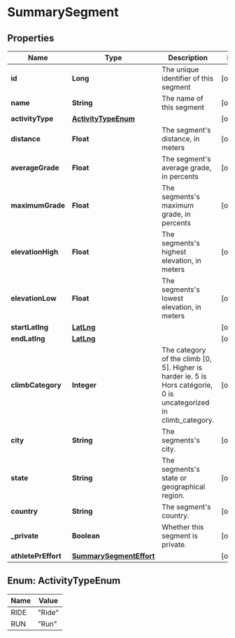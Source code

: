 
# SummarySegment

## Properties
Name | Type | Description | Notes
------------ | ------------- | ------------- | -------------
**id** | **Long** | The unique identifier of this segment |  [optional]
**name** | **String** | The name of this segment |  [optional]
**activityType** | [**ActivityTypeEnum**](#ActivityTypeEnum) |  |  [optional]
**distance** | **Float** | The segment&#39;s distance, in meters |  [optional]
**averageGrade** | **Float** | The segment&#39;s average grade, in percents |  [optional]
**maximumGrade** | **Float** | The segments&#39;s maximum grade, in percents |  [optional]
**elevationHigh** | **Float** | The segments&#39;s highest elevation, in meters |  [optional]
**elevationLow** | **Float** | The segments&#39;s lowest elevation, in meters |  [optional]
**startLatlng** | [**LatLng**](LatLng.md) |  |  [optional]
**endLatlng** | [**LatLng**](LatLng.md) |  |  [optional]
**climbCategory** | **Integer** | The category of the climb [0, 5]. Higher is harder ie. 5 is Hors catégorie, 0 is uncategorized in climb_category. |  [optional]
**city** | **String** | The segments&#39;s city. |  [optional]
**state** | **String** | The segments&#39;s state or geographical region. |  [optional]
**country** | **String** | The segment&#39;s country. |  [optional]
**_private** | **Boolean** | Whether this segment is private. |  [optional]
**athletePrEffort** | [**SummarySegmentEffort**](SummarySegmentEffort.md) |  |  [optional]


<a name="ActivityTypeEnum"></a>
## Enum: ActivityTypeEnum
Name | Value
---- | -----
RIDE | &quot;Ride&quot;
RUN | &quot;Run&quot;



